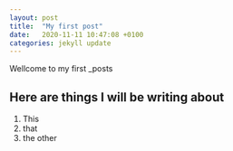 ```yaml
---
layout: post
title:  "My first post"
date:   2020-11-11 10:47:08 +0100
categories: jekyll update
---
```

Wellcome to my first _posts

## Here are things I will be writing about

1. This
2. that
3. the other

